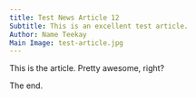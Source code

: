 ```yaml
---
title: Test News Article 12
Subtitle: This is an excellent test article.
Author: Name Teekay
Main Image: test-article.jpg
---
```


This is the article. Pretty awesome, right?

The end.
